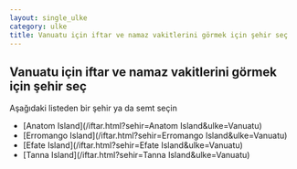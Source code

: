 ```yaml
---
layout: single_ulke
category: ulke
title: Vanuatu için iftar ve namaz vakitlerini görmek için şehir seç
---
```



## Vanuatu için iftar ve namaz vakitlerini görmek için şehir seç

Aşağıdaki listeden bir şehir ya da semt seçin


* [Anatom Island](/iftar.html?sehir=Anatom Island&ulke=Vanuatu)
* [Erromango Island](/iftar.html?sehir=Erromango Island&ulke=Vanuatu)
* [Efate Island](/iftar.html?sehir=Efate Island&ulke=Vanuatu)
* [Tanna Island](/iftar.html?sehir=Tanna Island&ulke=Vanuatu)
